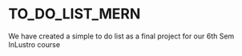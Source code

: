 # TO_DO_LIST_MERN
We have created a simple to do list as a final project for our 6th Sem InLustro course
